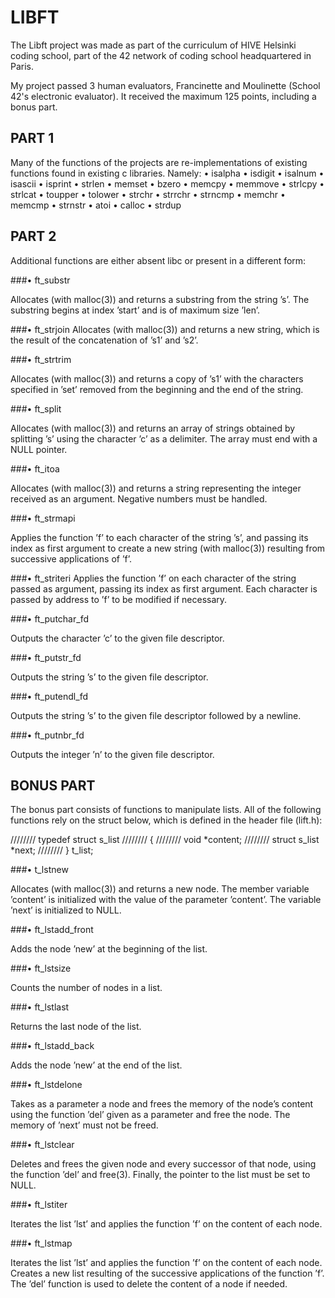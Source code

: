 # LIBFT

The Libft project was made as part of the curriculum of HIVE Helsinki coding school, part of the 42 network of coding school headquartered in Paris.

My project passed 3 human evaluators, Francinette and Moulinette (School 42's electronic evaluator).
It received the maximum 125 points, including a bonus part.

## PART 1
Many of the functions of the projects are re-implementations of existing functions found in existing c libraries.  Namely:
• isalpha 
• isdigit 
• isalnum 
• isascii 
• isprint 
• strlen 
• memset 
• bzero
• memcpy 
• memmove 
• strlcpy 
• strlcat
• toupper 
• tolower 
• strchr 
• strrchr 
• strncmp 
• memchr 
• memcmp 
• strnstr 
• atoi
• calloc 
• strdup


## PART 2
Additional functions are either absent libc or present in a different form:
###• ft_substrAllocates (with malloc(3)) and returns a substring
from the string ’s’.
The substring begins at index ’start’ and is of
maximum size ’len’.
###• ft_strjoinAllocates (with malloc(3)) and returns a new
string, which is the result of the concatenation
of ’s1’ and ’s2’.


###• ft_strtrimAllocates (with malloc(3)) and returns a copy of
’s1’ with the characters specified in ’set’ removed
from the beginning and the end of the string.###• ft_splitAllocates (with malloc(3)) and returns an array
of strings obtained by splitting ’s’ using the
character ’c’ as a delimiter.  The array must end
with a NULL pointer.###• ft_itoaAllocates (with malloc(3)) and returns a string
representing the integer received as an argument.
Negative numbers must be handled.


###• ft_strmapiApplies the function ’f’ to each character of the
string ’s’, and passing its index as first argument
to create a new string (with malloc(3)) resulting
from successive applications of ’f’.

###• ft_striteriApplies the function ’f’ on each character of
the string passed as argument, passing its index
as first argument.  Each character is passed by
address to ’f’ to be modified if necessary.###• ft_putchar_fdOutputs the character ’c’ to the given file
descriptor.


###• ft_putstr_fdOutputs the string ’s’ to the given file
descriptor.
###• ft_putendl_fd
Outputs the string ’s’ to the given file descriptor
followed by a newline.###• ft_putnbr_fdOutputs the integer ’n’ to the given file
descriptor.



## BONUS PART
The bonus part consists of functions to manipulate lists. All of the following functions rely on the struct below, which is defined in the header file (lift.h):

//////// typedef struct s_list
//////// {
////////   	void			*content;
////////	     struct s_list	*next;
//////// }					t_list;


###• t_lstnewAllocates (with malloc(3)) and returns a new node.
The member variable ’content’ is initialized with
the value of the parameter ’content’.  The variable
’next’ is initialized to NULL.###• ft_lstadd_frontAdds the node ’new’ at the beginning of the list.###• ft_lstsizeCounts the number of nodes in a list.###• ft_lstlastReturns the last node of the list.


###• ft_lstadd_backAdds the node ’new’ at the end of the list.###• ft_lstdeloneTakes as a parameter a node and frees the memory of
the node’s content using the function ’del’ given
as a parameter and free the node.  The memory of
’next’ must not be freed.###• ft_lstclearDeletes and frees the given node and every
successor of that node, using the function ’del’
and free(3).
Finally, the pointer to the list must be set to
NULL.


###• ft_lstiterIterates the list ’lst’ and applies the function
’f’ on the content of each node.

###• ft_lstmapIterates the list ’lst’ and applies the function
’f’ on the content of each node.  Creates a new
list resulting of the successive applications of
the function ’f’.  The ’del’ function is used to
delete the content of a node if needed.